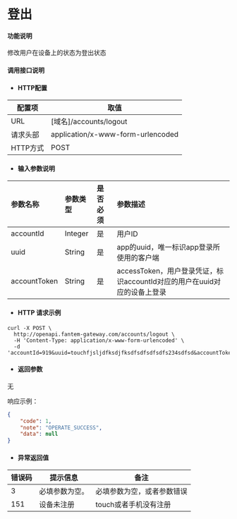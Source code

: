 # 登出

#### 功能说明

修改用户在设备上的状态为登出状态

#### 调用接口说明

* #### HTTP配置

| 配置项 | 取值 |
| --- | --- |
| URL | \[域名\]/accounts/logout |
| 请求头部 | application/x-www-form-urlencoded |
| HTTP方式 | POST |

* #### 输入参数说明

| 参数名称 | 参数类型 | 是否必须 | 参数描述 |
| :--- | :--- | :--- | :--- |
| accountId     | Integer   | 是      |  用户ID |
| uuid          | String    | 是      |  app的uuid，唯一标识app登录所使用的客户端 |
| accountToken  | String    | 是      |  accessToken，用户登录凭证，标识accountId对应的用户在uuid对应的设备上登录|

* #### HTTP 请求示例

```
curl -X POST \
  http://openapi.fantem-gateway.com/accounts/logout \
  -H 'Content-Type: application/x-www-form-urlencoded' \
  -d 'accountId=919&uuid=touchfjsljdfksdjfksdfsdfsdfsdfs234sdfsd&accountToken=9556003c2c7db7da3b9e5396dac46670%0A'
```

* #### 返回参数

无

响应示例：

```json
{
    "code": 1,
    "note": "OPERATE_SUCCESS",
    "data": null
}
```

* #### 异常返回值

| 错误码 | 提示信息 | 备注 |
| --- | --- | --- |
| 3 | 必填参数为空。 | 必填参数为空，或者参数错误 |
| 151 | 设备未注册 | touch或者手机没有注册 |




